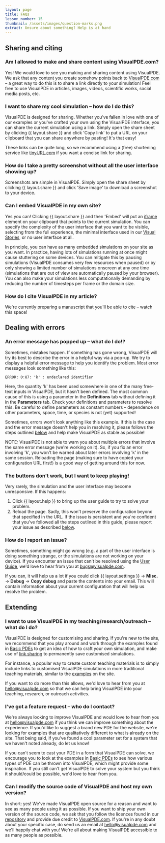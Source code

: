 ```yaml
---
layout: page
title: FAQs
lesson_number: 15
thumbnail: /assets/images/question-marks.png
extract: Unsure about something? Help is at hand
---
```


## Sharing and citing

### Am I allowed to make and share content using VisualPDE.com?
Yes! We would love to see you making and sharing content using VisualPDE. We ask that any content you create somehow points back to [VisualPDE.com](https://visualpde.com) – a great way to do this is to share a link directly to your simulation! Feel free to use VisualPDE in articles, images, videos, scientific works, social media posts, etc.

### I want to share my cool simulation – how do I do this? <a id="linkSharing">
VisualPDE is designed for sharing. Whether you've fallen in love with one of our examples or you've crafted your own using the VisualPDE interface, you can share the current simulation using a link. Simply open the share sheet by clicking {{ layout.share }} and click 'Copy link' to put a URL on your clipboard that you can share anywhere by pasting! It's that easy!

These links can be quite long, so we recommend using a (free) shortening service like [tinyURL.com](https://tinyurl.com/app) if you want a concise link for sharing.

### How do I take a pretty screenshot without all the user interface showing up?
Screenshots are simple in VisualPDE. Simply open the share sheet by clicking {{ layout.share }} and click 'Save image' to download a screenshot to your device.

### Can I embed VisualPDE in my own site?
Yes you can! Clicking {{ layout.share }} and then 'Embed' will put an [iframe](https://developer.mozilla.org/en-US/docs/Web/HTML/Element/iframe) element on your clipboard that points to the current simulation. You can specify the complexity of the user interface that you want to be visible, selecting from the full experience, the minimal interface used in our [Visual Stories](/visual-stories), or no user interface at all.

In principle, you can have as many embedded simulations on your site as you want. In practice, having lots of simulations running at once might cause stuttering on some devices. You can mitigate this by pausing simulations (VisualPDE consumes very few resources when paused) or by only showing a limited number of simulations onscreen at any one time (simulations that are out of view are automatically paused by your browser). You can also make your simulations less computationally demanding by reducing the number of timesteps per frame or the domain size.

### How do I cite VisualPDE in my article?
We're currently preparing a manuscript that you'll be able to cite – watch this space!

## Dealing with errors

### An error message has popped up – what do I do!?
Sometimes, mistakes happen. If something has gone wrong, VisualPDE will try its best to describe the error in a helpful way via a pop-up. We try to display a helpful error message to help you identify the problem. Most error messages look something like this:

```
ERROR: 0:87: 'k' : undeclared identifier
```

Here, the quantity 'k' has been used somewhere in one of the many free-text inputs in VisualPDE, but it hasn't been defined. The most common cause of this is using a parameter in the **Definitions** tab without defining it in the **Parameters** tab. Check your definitions and parameters to resolve this. Be careful to define parameters as constant numbers – dependence on other parameters, space, time, or species is not (yet) supported!

Sometimes, errors won't look anything like this example. If this is the case and the error message doesn't help you in resolving it, please follows the steps outlined [below](#error) and help make VisualPDE as stable as possible!

NOTE: VisualPDE is not able to warn you about multiple errors that involve the same error message (we're working on it). So, if you fix an error involving 'k', you won't be warned about later errors involving 'k' in the same session. Reloading the page (making sure to have copied your configuration URL first!) is a good way of getting around this for now.

### The buttons don't work, but I want to keep playing!
Very rarely, the simulation and the user interface may become unresponsive. If this happens: 
1. Click {{ layout.help }} to bring up the user guide to try to solve your problem.
1. Reload the page. Sadly, this won't preserve the configuration beyond that specified in the URL.
If the issue is persistent and you're confident that you've followed all the steps outlined in this guide, please report your issue as described [below](#error). 

### How do I report an issue? <a id='error'>
Sometimes, something might go wrong (e.g. a part of the user interface is doing something strange, or the simulations are not working on your device). If you encounter an issue that can't be resolved using the [User Guide](/user-guide), we'd love to hear from you at [bugs@visualpde.com](mailto:bugs@visualpde.com).

If you can, it will help us a lot if you could click <span class='click_sequence'>{{ layout.settings }} → **Misc.** → **Debug** → **Copy debug**</span> and paste the contents into your email. This will contain information about your current configuration that will help us resolve the problem.

## Extending

### I want to use VisualPDE in my teaching/research/outreach – what do I do?
VisualPDE is designed for customising and sharing. If you're new to the site, we recommend that you play around and work through the examples found in [Basic PDEs](/basic-pdes) to get an idea of how to craft your own simulation, and make use of [link sharing](#linkSharing) to permanently save customised simulations.

For instance, a popular way to create custom teaching materials is to simply include links to customised VisualPDE simulations in more traditional teaching materials, similar to the [examples](/basic-pdes) on the site.

If you want to do more than this allows, we'd love to hear from you at [hello@visualpde.com](mailto:hello@visualpde.com) so that we can help bring VisualPDE into your teaching, research, or outreach activities.

### I've got a feature request – who do I contact?
We're always looking to improve VisualPDE and would love to hear from you at [hello@visualpde.com](mailto:hello@visualpde.com) if you think we can improve something about the experience. If you'd like to suggest a brand new PDE for the website, we're looking for examples that are qualitatively different to what is already on the site. That being said, if you've found a cool parameter set for a system that we haven't noted already, do let us know!

If you can't seem to cast your PDE in a form that VisualPDE can solve, we encourage you to look at the examples in [Basic PDEs](/basic-pdes) to see how various types of PDE can be thrown into VisualPDE, which might provide some inspiration. If you still can't get VisualPDE to solve your system but you think it should/could be possible, we'd love to hear from you.

### Can I modify the source code of VisualPDE and host my own version?
In short: yes! We've made VisualPDE open source for a reason and want to see as many people using it as possible. If you want to ship your own version of the source code, we ask that you follow the licences found in our [repository](https://github.com/Pecnut/visual-pde) and provide due credit to [VisualPDE.com](https://visualpde.com). If you're in any doubt about your specific case, do send us an email at [hello@visualpde.com](mailto:hello@visualpde.com) and we'll happily chat with you! We're all about making VisualPDE accessible to as many people as possible.
